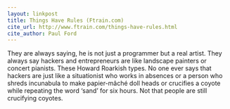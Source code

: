 ```yaml
---
layout: linkpost
title: Things Have Rules (Ftrain.com)
cite_url: http://www.ftrain.com/things-have-rules.html
cite_author: Paul Ford
---
```

They are always saying, he is not just a programmer but a real artist. They always say hackers and entrepreneurs are like landscape painters or concert pianists. These Howard Roarkish types. No one ever says that hackers are just like a situationist who works in absences or a person who shreds incunabula to make papier-mâché doll heads or crucifies a coyote while repeating the word ‘sand’ for six hours. Not that people are still crucifying coyotes.  

